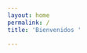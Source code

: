 ```yaml
---
layout: home
permalink: /
title: 'Bienvenidos '

---
```

<!-- No need to edit this file, change the values in the config instead, and create posts and pages -->